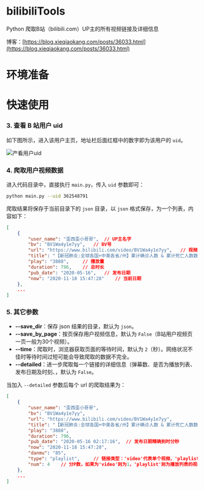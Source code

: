 # bilibiliTools

Python 爬取B站（bilibili.com）UP主的所有视频链接及详细信息

博客：[https://blog.xieqiaokang.com/posts/36033.html](https://blog.xieqiaokang.com/posts/36033.html)

# 环境准备





# 快速使用



### 3. 查看 B 站用户  uid

如下图所示，进入该用户主页，地址栏后面红框中的数字即为该用户的 `uid`。

![产看用户uid](https://cdn.jsdelivr.net/gh/xieqk/blog-cdn@master/imgs/image-20201118162506657.png#pic_center)

### 4. 爬取用户视频数据

进入代码目录中，直接执行 `main.py`，传入 `uid` 参数即可：

```bash
python main.py --uid 362548791
```

爬取结果将保存于当前目录下的 `json` 目录，以 `json` 格式保存，为一个列表，内容如下：

```json
[
    {
        "user_name": "歪西歪小哥哥",	// UP主名字
        "bv": "BV1Wa4y1e7yy",	// BV号
        "url": "https://www.bilibili.com/video/BV1Wa4y1e7yy",	// 视频链接
        "title": "【新冠肺炎:全球各国+中美各省/州】累计确诊人数 & 累计死亡人数数据可视化：俄罗斯情况不容乐观",	// 标题
        "play": "3888",		// 播放量
        "duration": 796,	// 总时长
        "pub_date": "2020-05-16",	// 发布日期
        "now": "2020-11-18 15:47:28"	// 当前日期
    },
    ...
]
```

### 5. 其它参数

- **--save_dir**：保存 json 结果的目录，默认为 `json`。
- **--save_by_page**：按页保存用户视频信息，默认为 `False`（B站用户视频页一页一般为30个视频）。
- **--time**：爬取时，浏览器获取页面的等待时间，默认为 `2`（秒）。网络状况不佳时等待时间过短可能会导致爬取的数据不完全。
- **--detailed**：进一步爬取每一个链接的详细信息（弹幕数、是否为播放列表、发布日期及时刻、，默认为 `False`。

当加入 `--detailed` 参数后每个 url 的爬取结果为：

```json
[
    {
        "user_name": "歪西歪小哥哥",
        "bv": "BV1Wa4y1e7yy",
        "url": "https://www.bilibili.com/video/BV1Wa4y1e7yy",
        "title": "【新冠肺炎:全球各国+中美各省/州】累计确诊人数 & 累计死亡人数数据可视化：俄罗斯情况不容乐观",
        "play": "3888",
        "duration": 796,
        "pub_date": "2020-05-16 02:17:16",	// 发布日期精确到时分秒
        "now": "2020-11-18 15:47:28",
        "danmu": "85",
        "type": "playlist",		// 链接类型：'video'代表单个视频，'playlist'代表播放列表
        "num": 4	// 分P数，如果为'video'则为1，'playlist'则为播放列表的视频集数
    },
    ...
]
```
